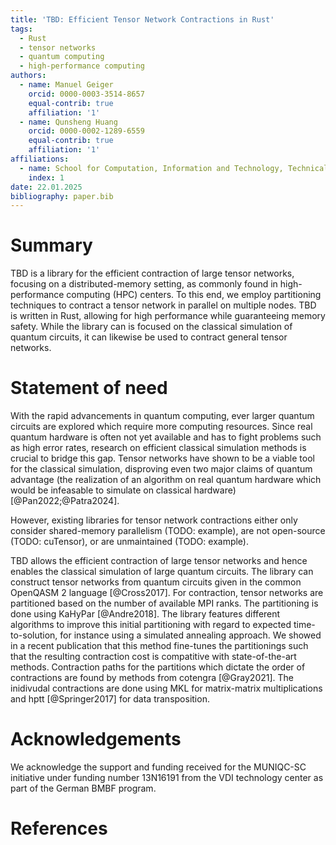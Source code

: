 ```yaml
---
title: 'TBD: Efficient Tensor Network Contractions in Rust'
tags:
  - Rust
  - tensor networks
  - quantum computing
  - high-performance computing
authors:
  - name: Manuel Geiger
    orcid: 0000-0003-3514-8657
    equal-contrib: true
    affiliation: '1'
  - name: Qunsheng Huang
    orcid: 0000-0002-1289-6559
    equal-contrib: true
    affiliation: '1'
affiliations:
  - name: School for Computation, Information and Technology, Technical University of Munich, Germany
    index: 1
date: 22.01.2025
bibliography: paper.bib
---
```


# Summary

TBD is a library for the efficient contraction of large tensor networks, focusing on a distributed-memory setting, as commonly found in high-performance computing (HPC) centers.
To this end, we employ partitioning techniques to contract a tensor network in parallel on multiple nodes.
TBD is written in Rust, allowing for high performance while guaranteeing memory safety.
While the library can is focused on the classical simulation of quantum circuits, it can likewise be used to contract general tensor networks.

# Statement of need

With the rapid advancements in quantum computing, ever larger quantum circuits are explored which require more computing resources.
Since real quantum hardware is often not yet available and has to fight problems such as high error rates, research on efficient classical simulation methods is crucial to bridge this gap.
Tensor networks have shown to be a viable tool for the classical simulation, disproving even two major claims of quantum advantage (the realization of an algorithm on real quantum hardware which would be infeasable to simulate on classical hardware) [@Pan2022;@Patra2024].

However, existing libraries for tensor network contractions either only consider shared-memory parallelism (TODO: example), are not open-source (TODO: cuTensor), or are unmaintained (TODO: example).

TBD allows the efficient contraction of large tensor networks and hence enables the classical simulation of large quantum circuits.
The library can construct tensor networks from quantum circuits given in the common OpenQASM 2 language [@Cross2017].
For contraction, tensor networks are partitioned based on the number of available MPI ranks.
The partitioning is done using KaHyPar [@Andre2018].
The library features different algorithms to improve this initial partitioning with regard to expected time-to-solution, for instance using a simulated annealing approach.
We showed in a recent publication that this method fine-tunes the partitionings such that the resulting contraction cost is compatitive with state-of-the-art methods.
Contraction paths for the partitions which dictate the order of contractions are found by methods from cotengra [@Gray2021].
The inidivudal contractions are done using MKL for matrix-matrix multiplications and hptt [@Springer2017] for data transposition.


# Acknowledgements

We acknowledge the support and funding received for the MUNIQC-SC initiative under funding number 13N16191 from the VDI technology center as part of the German BMBF program.

# References